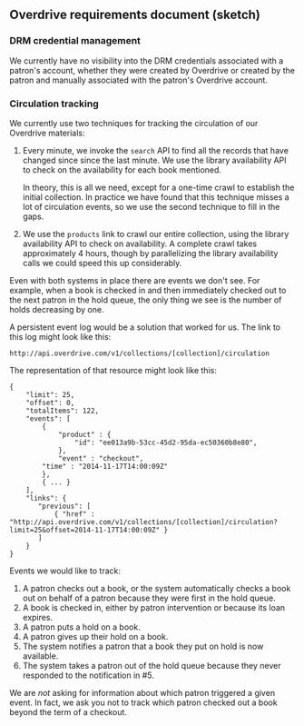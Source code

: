 ## Overdrive requirements document (sketch)

### DRM credential management

We currently have no visibility into the DRM credentials associated with a patron's account, whether they were created by Overdrive or created by the patron and manually associated with the patron's Overdrive account.



### Circulation tracking

We currently use two techniques for tracking the circulation of our
Overdrive materials:

1. Every minute, we invoke the `search` API to find all the records
   that have changed since since the last minute. We use the library
   availability API to check on the availability for each book
   mentioned.

   In theory, this is all we need, except for a one-time crawl to
   establish the initial collection. In practice we have found that
   this technique misses a lot of circulation events, so we use the
   second technique to fill in the gaps.

2. We use the `products` link to crawl our entire collection, using
   the library availability API to check on availability. A complete
   crawl takes approximately 4 hours, though by parallelizing the
   library availability calls we could speed this up considerably.

Even with both systems in place there are events we don't see. For
example, when a book is checked in and then immediately checked out to
the next patron in the hold queue, the only thing we see is the number
of holds decreasing by one.

A persistent event log would be a solution that worked for us. The
link to this log might look like this:

`http://api.overdrive.com/v1/collections/[collection]/circulation`

The representation of that resource might look like this:

    {
        "limit": 25,
        "offset": 0,
        "totalItems": 122,
        "events": [
            {
                "product" : {
      	            "id": "ee013a9b-53cc-45d2-95da-ec50360b8e80",
                },
    	        "event" : "checkout",
	        "time" : "2014-11-17T14:00:09Z"
            },
            { ... }
        ],
        "links": { 
           "previous": [
               { "href" : "http://api.overdrive.com/v1/collections/[collection]/circulation?limit=25&offset=2014-11-17T14:00:09Z" }
           ]
        }
    }

Events we would like to track:

 1. A patron checks out a book, or the system automatically checks a book out 
    on behalf of a patron because they were first in the hold queue.
 2. A book is checked in, either by patron intervention or because its loan
    expires.
 3. A patron puts a hold on a book.
 4. A patron gives up their hold on a book.
 5. The system notifies a patron that a book they put on hold is now
    available.
 6. The system takes a patron out of the hold queue because they never
    responded to the notification in #5.

We are _not_ asking for information about which patron triggered a
given event. In fact, we ask you not to track which patron checked out
a book beyond the term of a checkout.
